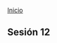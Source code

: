<!-- No borrar o modificar -->
[Inicio](./index.md)

## Sesión 12 


<!-- Su documentación aquí -->

